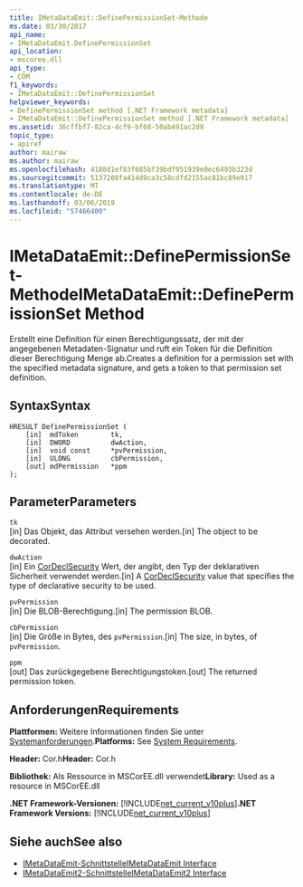 ```yaml
---
title: IMetaDataEmit::DefinePermissionSet-Methode
ms.date: 03/30/2017
api_name:
- IMetaDataEmit.DefinePermissionSet
api_location:
- mscoree.dll
api_type:
- COM
f1_keywords:
- IMetaDataEmit::DefinePermissionSet
helpviewer_keywords:
- DefinePermissionSet method [.NET Framework metadata]
- IMetaDataEmit::DefinePermissionSet method [.NET Framework metadata]
ms.assetid: 36cffbf7-82ca-4cf9-bf60-50ab491ac2d9
topic_type:
- apiref
author: mairaw
ms.author: mairaw
ms.openlocfilehash: 4188d1ef83f685bf39bdf951939e0ec6493b323d
ms.sourcegitcommit: 5137208fa414d9ca3c58cdfd2155ac81bc89e917
ms.translationtype: MT
ms.contentlocale: de-DE
ms.lasthandoff: 03/06/2019
ms.locfileid: "57466400"
---
```

# <a name="imetadataemitdefinepermissionset-method"></a><span data-ttu-id="b78ad-102">IMetaDataEmit::DefinePermissionSet-Methode</span><span class="sxs-lookup"><span data-stu-id="b78ad-102">IMetaDataEmit::DefinePermissionSet Method</span></span>
<span data-ttu-id="b78ad-103">Erstellt eine Definition für einen Berechtigungssatz, der mit der angegebenen Metadaten-Signatur und ruft ein Token für die Definition dieser Berechtigung Menge ab.</span><span class="sxs-lookup"><span data-stu-id="b78ad-103">Creates a definition for a permission set with the specified metadata signature, and gets a token to that permission set definition.</span></span>  
  
## <a name="syntax"></a><span data-ttu-id="b78ad-104">Syntax</span><span class="sxs-lookup"><span data-stu-id="b78ad-104">Syntax</span></span>  
  
```  
HRESULT DefinePermissionSet (  
    [in]  mdToken        tk,   
    [in]  DWORD          dwAction,   
    [in]  void const     *pvPermission,   
    [in]  ULONG          cbPermission,   
    [out] mdPermission   *ppm   
);  
```  
  
## <a name="parameters"></a><span data-ttu-id="b78ad-105">Parameter</span><span class="sxs-lookup"><span data-stu-id="b78ad-105">Parameters</span></span>  
 `tk`  
 <span data-ttu-id="b78ad-106">[in] Das Objekt, das Attribut versehen werden.</span><span class="sxs-lookup"><span data-stu-id="b78ad-106">[in] The object to be decorated.</span></span>  
  
 `dwAction`  
 <span data-ttu-id="b78ad-107">[in] Ein [CorDeclSecurity](../../../../docs/framework/unmanaged-api/metadata/cordeclsecurity-enumeration.md) Wert, der angibt, den Typ der deklarativen Sicherheit verwendet werden.</span><span class="sxs-lookup"><span data-stu-id="b78ad-107">[in] A [CorDeclSecurity](../../../../docs/framework/unmanaged-api/metadata/cordeclsecurity-enumeration.md) value that specifies the type of declarative security to be used.</span></span>  
  
 `pvPermission`  
 <span data-ttu-id="b78ad-108">[in] Die BLOB-Berechtigung.</span><span class="sxs-lookup"><span data-stu-id="b78ad-108">[in] The permission BLOB.</span></span>  
  
 `cbPermission`  
 <span data-ttu-id="b78ad-109">[in] Die Größe in Bytes, des `pvPermission`.</span><span class="sxs-lookup"><span data-stu-id="b78ad-109">[in] The size, in bytes, of `pvPermission`.</span></span>  
  
 `ppm`  
 <span data-ttu-id="b78ad-110">[out] Das zurückgegebene Berechtigungstoken.</span><span class="sxs-lookup"><span data-stu-id="b78ad-110">[out] The returned permission token.</span></span>  
  
## <a name="requirements"></a><span data-ttu-id="b78ad-111">Anforderungen</span><span class="sxs-lookup"><span data-stu-id="b78ad-111">Requirements</span></span>  
 <span data-ttu-id="b78ad-112">**Plattformen:** Weitere Informationen finden Sie unter [Systemanforderungen](../../../../docs/framework/get-started/system-requirements.md).</span><span class="sxs-lookup"><span data-stu-id="b78ad-112">**Platforms:** See [System Requirements](../../../../docs/framework/get-started/system-requirements.md).</span></span>  
  
 <span data-ttu-id="b78ad-113">**Header:** Cor.h</span><span class="sxs-lookup"><span data-stu-id="b78ad-113">**Header:** Cor.h</span></span>  
  
 <span data-ttu-id="b78ad-114">**Bibliothek:** Als Ressource in MSCorEE.dll verwendet</span><span class="sxs-lookup"><span data-stu-id="b78ad-114">**Library:** Used as a resource in MSCorEE.dll</span></span>  
  
 <span data-ttu-id="b78ad-115">**.NET Framework-Versionen:** [!INCLUDE[net_current_v10plus](../../../../includes/net-current-v10plus-md.md)]</span><span class="sxs-lookup"><span data-stu-id="b78ad-115">**.NET Framework Versions:** [!INCLUDE[net_current_v10plus](../../../../includes/net-current-v10plus-md.md)]</span></span>  
  
## <a name="see-also"></a><span data-ttu-id="b78ad-116">Siehe auch</span><span class="sxs-lookup"><span data-stu-id="b78ad-116">See also</span></span>
- [<span data-ttu-id="b78ad-117">IMetaDataEmit-Schnittstelle</span><span class="sxs-lookup"><span data-stu-id="b78ad-117">IMetaDataEmit Interface</span></span>](../../../../docs/framework/unmanaged-api/metadata/imetadataemit-interface.md)
- [<span data-ttu-id="b78ad-118">IMetaDataEmit2-Schnittstelle</span><span class="sxs-lookup"><span data-stu-id="b78ad-118">IMetaDataEmit2 Interface</span></span>](../../../../docs/framework/unmanaged-api/metadata/imetadataemit2-interface.md)
